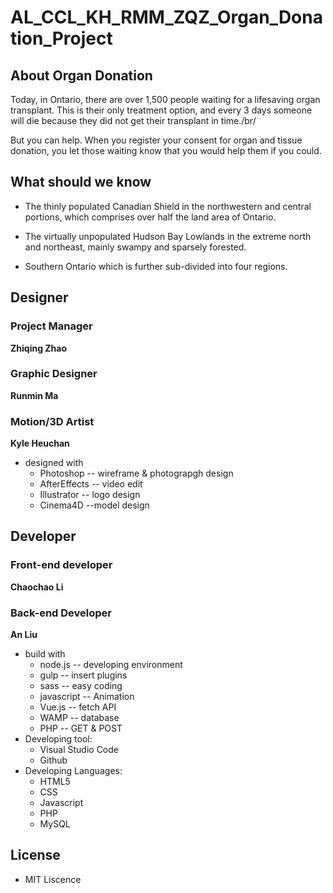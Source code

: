 # AL_CCL_KH_RMM_ZQZ_Organ_Donation_Project


## About Organ Donation
Today, in Ontario, there are over 1,500 people waiting for a 
lifesaving organ transplant. This is their only treatment option, 
and every 3 days someone will die because they did not get their 
transplant in time./br/

But you can help. When you register your consent for organ and 
tissue donation, you let those waiting know that you would
help them if you could.

## What should we know

* The thinly populated Canadian Shield in the northwestern and central portions, which comprises over half the land area of Ontario.

* The virtually unpopulated Hudson Bay Lowlands in the extreme north and northeast, mainly swampy and sparsely forested.

* Southern Ontario which is further sub-divided into four regions.




## Designer
### Project Manager
**Zhiqing Zhao**
### Graphic Designer 
**Runmin Ma**
### Motion/3D Artist 
**Kyle Heuchan**
* designed with
  * Photoshop  -- wireframe & photograpgh design
  * AfterEffects -- video edit
  * Illustrator -- logo design
  * Cinema4D --model design
## Developer
### Front-end developer
**Chaochao Li**
### Back-end Developer
**An Liu**
* build with
  * node.js -- developing environment
  * gulp -- insert plugins
  * sass -- easy coding
  * javascript -- Animation
  * Vue.js -- fetch API
  * WAMP -- database
  * PHP -- GET & POST
* Developing tool:
  * Visual Studio Code
  * Github
* Developing Languages:
  * HTML5
  * CSS
  * Javascript
  * PHP
  * MySQL


## License
* MIT Liscence

